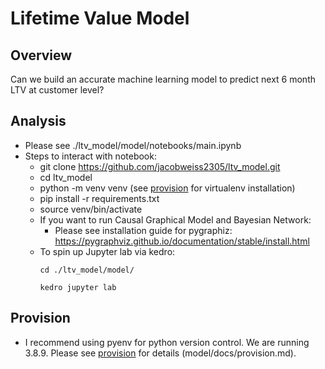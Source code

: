 # Lifetime Value Model

## Overview
Can we build an accurate machine learning model to predict next 6 month LTV at customer level?

## Analysis
- Please see ./ltv_model/model/notebooks/main.ipynb
- Steps to interact with notebook:
  - git clone https://github.com/jacobweiss2305/ltv_model.git
  - cd ltv_model
  - python -m venv venv (see [provision](./model/docs/provision.md) for virtualenv installation)
  - pip install -r requirements.txt
  - source venv/bin/activate
  - If you want to run Causal Graphical Model and Bayesian Network:
    - Please see installation guide for pygraphiz: https://pygraphviz.github.io/documentation/stable/install.html
  - To spin up Jupyter lab via kedro:
       ```
       cd ./ltv_model/model/

       kedro jupyter lab
       ```
## Provision
- I recommend using pyenv for python version control. We are running 3.8.9. Please see [provision](./model/docs/provision.md) for details (model/docs/provision.md).

